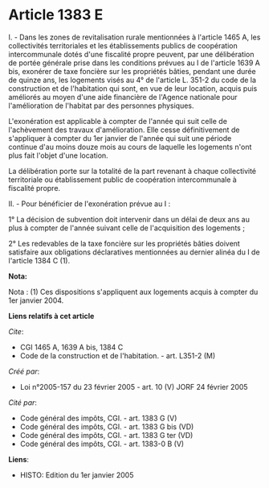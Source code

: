 # Article 1383 E

I. - Dans les zones de revitalisation rurale mentionnées à l'article 1465 A, les collectivités territoriales et les
établissements publics de coopération intercommunale dotés d'une fiscalité propre peuvent, par une délibération de portée
générale prise dans les conditions prévues au I de l'article 1639 A bis, exonérer de taxe foncière sur les propriétés bâties,
pendant une durée de quinze ans, les logements visés au 4° de l'article L. 351-2 du code de la construction et de
l'habitation qui sont, en vue de leur location, acquis puis améliorés au moyen d'une aide financière de l'Agence nationale
pour l'amélioration de l'habitat par des personnes physiques.

L'exonération est applicable à compter de l'année qui suit celle de l'achèvement des travaux d'amélioration. Elle cesse
définitivement de s'appliquer à compter du 1er janvier de l'année qui suit une période continue d'au moins douze mois au
cours de laquelle les logements n'ont plus fait l'objet d'une location.

La délibération porte sur la totalité de la part revenant à chaque collectivité territoriale ou établissement public de
coopération intercommunale à fiscalité propre.

II. - Pour bénéficier de l'exonération prévue au I :

1° La décision de subvention doit intervenir dans un délai de deux ans au plus à compter de l'année suivant celle de
l'acquisition des logements ;

2° Les redevables de la taxe foncière sur les propriétés bâties doivent satisfaire aux obligations déclaratives mentionnées
au dernier alinéa du I de l'article 1384 C (1).

**Nota:**

Nota : (1) Ces dispositions s'appliquent aux logements acquis à compter du 1er janvier 2004.

**Liens relatifs à cet article**

_Cite_:

  - CGI 1465 A, 1639 A bis, 1384 C
  - Code de la construction et de l'habitation. - art. L351-2 (M)

_Créé par_:

  - Loi n°2005-157 du 23 février 2005 - art. 10 (V) JORF 24 février 2005

_Cité par_:

  - Code général des impôts, CGI. - art. 1383 G (V)
  - Code général des impôts, CGI. - art. 1383 G bis (VD)
  - Code général des impôts, CGI. - art. 1383 G ter (VD)
  - Code général des impôts, CGI. - art. 1383-0 B (V)

**Liens**:

  - HISTO: Edition du 1er janvier 2005
